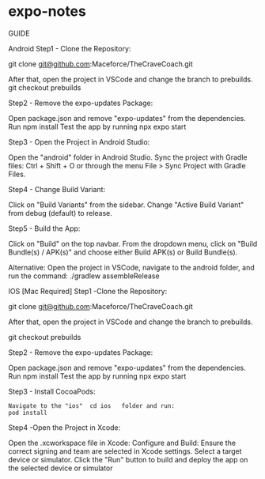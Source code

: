 # expo-notes

GUIDE

Android 
Step1 - Clone the Repository:

git clone git@github.com:Maceforce/TheCraveCoach.git

After that, open the project in VSCode and change the branch to prebuilds.
git checkout prebuilds

Step2 - Remove the expo-updates Package:

Open package.json and remove "expo-updates" from the dependencies.
Run npm install 
Test the app by running npx expo start

Step3 - Open the Project in Android Studio:

Open the "android" folder in Android Studio.
Sync the project with Gradle files: Ctrl + Shift + O or through the menu File > Sync Project with Gradle Files.

Step4 - Change Build Variant:

Click on "Build Variants" from the sidebar.
Change "Active Build Variant" from debug (default) to release.

Step5 - Build the App:

Click on "Build" on the top navbar.
From the dropdown menu, click on "Build Bundle(s) / APK(s)" and choose either Build APK(s) or Build Bundle(s).

Alternative:
Open the project in VSCode, navigate to the android folder, and run the command: ./gradlew assembleRelease


IOS [Mac Required]
Step1 -Clone the Repository:

git clone git@github.com:Maceforce/TheCraveCoach.git

After that, open the project in VSCode and change the branch to prebuilds.

git checkout prebuilds

Step2 - Remove the expo-updates Package:

Open package.json and remove "expo-updates" from the dependencies.
Run npm install 
Test the app by running npx expo start

Step3 - Install CocoaPods:

    Navigate to the "ios"  cd ios   folder and run:
    pod install

Step4 -Open the Project in Xcode:

  Open the .xcworkspace file in Xcode:
  Configure and Build:
Ensure the correct signing and team are selected in Xcode settings.
Select a target device or simulator.
Click the "Run" button to build and deploy the app on the selected device or simulator

